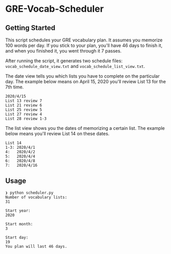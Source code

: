 # GRE-Vocab-Scheduler

## Getting Started

This script schedules your GRE vocabulary plan. It assumes you memorize 100 words per day. If you stick to your plan, you'll have 46 days to finish it, and when you finished it, you went through it 7 passes.

After running the script, it generates two schedule files: `vocab_schedule_date_view.txt` and `vocab_schedule_list_view.txt`. 

The date view tells you which lists you have to complete on the particular day. The example below means on April 15, 2020 you'll review List 13 for the 7th time.

```
2020/4/15
List 13 review 7
List 21 review 6
List 25 review 5
List 27 review 4
List 28 review 1-3
```

The list view shows you the dates of memorizing a certain list. The example below means you'll review List 14 on these dates.

```
List 14
1-3: 2020/4/1
4:   2020/4/2
5:   2020/4/4
6:   2020/4/8
7:   2020/4/16
```


## Usage

```
❯ python scheduler.py
Number of vocabulary lists:
31

Start year:
2020

Start month:
3

Start day:
19
You plan will last 46 days.
```
